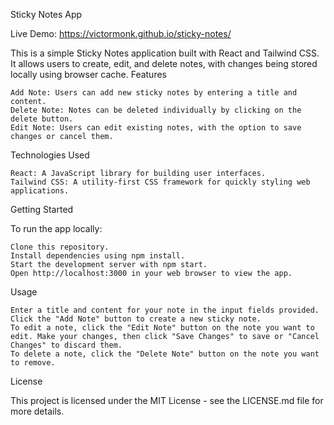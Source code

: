 Sticky Notes App

Live Demo: https://victormonk.github.io/sticky-notes/

This is a simple Sticky Notes application built with React and Tailwind CSS. It allows users to create, edit, and delete notes, with changes being stored locally using browser cache.
Features

    Add Note: Users can add new sticky notes by entering a title and content.
    Delete Note: Notes can be deleted individually by clicking on the delete button.
    Edit Note: Users can edit existing notes, with the option to save changes or cancel them.

Technologies Used

    React: A JavaScript library for building user interfaces.
    Tailwind CSS: A utility-first CSS framework for quickly styling web applications.

Getting Started

To run the app locally:

    Clone this repository.
    Install dependencies using npm install.
    Start the development server with npm start.
    Open http://localhost:3000 in your web browser to view the app.

Usage

    Enter a title and content for your note in the input fields provided.
    Click the "Add Note" button to create a new sticky note.
    To edit a note, click the "Edit Note" button on the note you want to edit. Make your changes, then click "Save Changes" to save or "Cancel Changes" to discard them.
    To delete a note, click the "Delete Note" button on the note you want to remove.

License

This project is licensed under the MIT License - see the LICENSE.md file for more details.